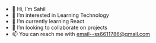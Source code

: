 - 👋 Hi, I’m Sahil
- 👀 I’m interested in Learning Technology
- 🌱 I’m currently learning React
- 💞️ I’m looking to collaborate on projects
- 📫 You can reach me with email--ss6611786@gmail.com

<!---
Sahil-4U/Sahil-4U is a ✨ special ✨ repository because its `README.md` (this file) appears on your GitHub profile.
You can click the Preview link to take a look at your changes.
--->
